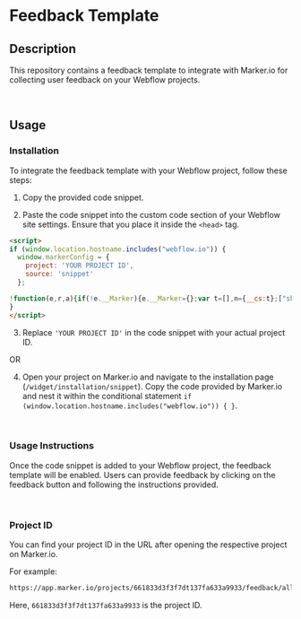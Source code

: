 # Feedback Template

## Description
This repository contains a feedback template to integrate with Marker.io for collecting user feedback on your Webflow projects.

<br>

## Usage

### Installation
To integrate the feedback template with your Webflow project, follow these steps:

1. Copy the provided code snippet.

2. Paste the code snippet into the custom code section of your Webflow site settings. Ensure that you place it inside the `<head>` tag.

```html
<script>
if (window.location.hostname.includes("webflow.io")) {
  window.markerConfig = {
    project: 'YOUR PROJECT ID',
    source: 'snippet'
  };

!function(e,r,a){if(!e.__Marker){e.__Marker={};var t=[],n={__cs:t};["show","hide","isVisible","capture","cancelCapture","unload","reload","isExtensionInstalled","setReporter","setCustomData","on","off"].forEach(function(e){n[e]=function(){var r=Array.prototype.slice.call(arguments);r.unshift(e),t.push(r)}}),e.Marker=n;var s=r.createElement("script");s.async=1,s.src="https://edge.marker.io/latest/shim.js";var i=r.getElementsByTagName("script")[0];i.parentNode.insertBefore(s,i)}}(window,document);
}
</script>
```

3. Replace `'YOUR PROJECT ID'` in the code snippet with your actual project ID. 

OR

4. Open your project on Marker.io and navigate to the installation page (`/widget/installation/snippet`). Copy the code provided by Marker.io and nest it within the conditional statement `if (window.location.hostname.includes("webflow.io")) { }`.

<br>

### Usage Instructions
Once the code snippet is added to your Webflow project, the feedback template will be enabled. Users can provide feedback by clicking on the feedback button and following the instructions provided.

<br>

### Project ID
You can find your project ID in the URL after opening the respective project on Marker.io.

For example:
```html
https://app.marker.io/projects/661833d3f3f7dt137fa633a9933/feedback/all
```
Here, `661833d3f3f7dt137fa633a9933` is the project ID.

